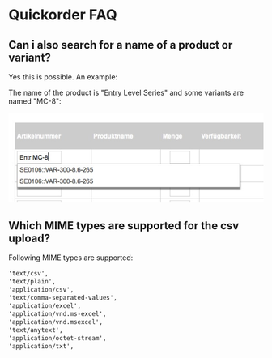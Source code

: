 # Quickorder FAQ

## Can i also search for a name of a product or variant?

Yes this is possible. An example:

The name of the product is "Entry Level Series" and some variants are named "MC-8":

![](../img/quickorder_1.jpg)

## Which MIME types are supported for the csv upload?

Following MIME types are supported:

```
'text/csv',
'text/plain',
'application/csv',
'text/comma-separated-values',
'application/excel',
'application/vnd.ms-excel',
'application/vnd.msexcel',
'text/anytext',
'application/octet-stream',
'application/txt',
```
